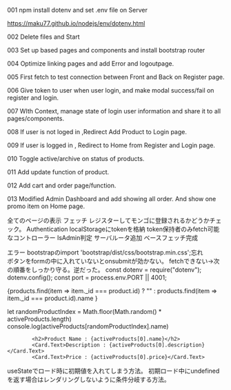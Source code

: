 001 npm install dotenv and set .env file on Server

https://maku77.github.io/nodejs/env/dotenv.html

002 Delete files and Start

003 Set up based pages and components and install bootstrap router

004 Optimize linking pages and add Error and logoutpage.

005 First fetch to test connection between Front and Back on Register page.

006 Give token to user when user login, and make modal success/fail on register and login.

007 WIth Context, manage state of login user information and share it to all pages/components.

008 If user is not loged in ,Redirect Add Product to Login page.

009 If user is logged in , Redirect to Home from Register and Login page.

010 Toggle active/archive on status of products. 

011 Add update function of product.

012 Add cart and order page/function. 

013 Modified Admin Dashboard and add showing all order. And show one promo item on Home page. 


全てのページの表示
フェッチ
    レジスターしてモンゴに登録されるかどうかチェック。
    Authentication
        localStorageにtokenを格納
        token保持者のみfetch可能なコントローラー
    IsAdmin判定
サーバルータ追加
ベースフェッチ完成

エラー
    bootstrapのimport 'bootstrap/dist/css/bootstrap.min.css';忘れ   
    ボタンをformの中に入れていないとonsubmitが効かない。
    fetchできない→次の順番をしっかり守る。逆だった。
        const dotenv = require("dotenv");
        dotenv.config();
        const port = process.env.PORT || 4001;

 {products.find(item => item._id === product.id)
                    ? ""
                    : products.find(item => item._id === product.id).name
                    }


let randomProductIndex = Math.floor(Math.random() * activeProducts.length)
console.log(activeProducts[randomProductIndex].name)



            <h2>Product Name : {activeProducts[0].name}</h2>
            <Card.Text>Description : {activeProducts[0].description}</Card.Text>
            <Card.Text>Price : {activeProducts[0].price}</Card.Text>


useStateでロード時に初期値を入れてしまう方法。
初期ロード中にundefinedを返す場合はレンダリングしないように条件分岐する方法。




